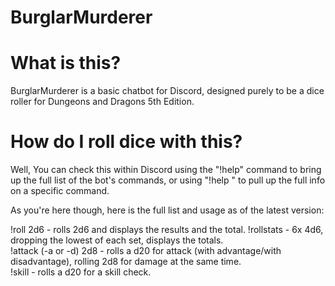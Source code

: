 # BurglarMurderer


# What is this?
BurglarMurderer is a basic chatbot for Discord, designed purely to be a dice roller for Dungeons and Dragons 5th Edition.

# How do I roll dice with this?
Well, You can check this within Discord using the "!help" command to bring up the full list of the bot's commands, or using "!help <command>" to pull up the full info on a specific command.

As you're here though, here is the full list and usage as of the latest version:

!roll 2d6 - rolls 2d6 and displays the results and the total.
!rollstats - 6x 4d6, dropping the lowest of each set, displays the totals.  
!attack (-a or -d) 2d8 - rolls a d20 for attack (with advantage/with disadvantage), rolling 2d8 for damage at the same time.  
!skill - rolls a d20 for a skill check.  
